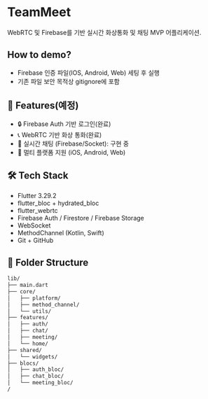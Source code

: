 # TeamMeet

WebRTC 및 Firebase를 기반 실시간 화상통화 및 채팅 MVP 어플리케이션.

## How to demo?

- Firebase 인증 파일(IOS, Android, Web) 세팅 후 실행
- 기존 파일 보안 목적상 gitignore에 포함

## 🚀 Features(예정)

- 🔒 Firebase Auth 기반 로그인(완료)
- 📞 WebRTC 기반 화상 통화(완료)
- 💬 실시간 채팅 (Firebase/Socket): 구현 중
- 📱 멀티 플랫폼 지원 (iOS, Android, Web)

## 🛠 Tech Stack

- Flutter 3.29.2
- flutter_bloc + hydrated_bloc
- flutter_webrtc
- Firebase Auth / Firestore / Firebase Storage
- WebSocket
- MethodChannel (Kotlin, Swift)
- Git + GitHub

## 📁 Folder Structure

```bash
lib/
├── main.dart
├── core/
│   ├── platform/ 
│   ├── method_channel/
│   └── utils/
├── features/
│   ├── auth/
│   ├── chat/
│   ├── meeting/
│   └── home/
├── shared/
│   └── widgets/
├── blocs/
│   ├── auth_bloc/
│   ├── chat_bloc/
│   └── meeting_bloc/
/